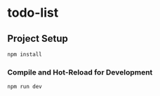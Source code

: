 # todo-list

## Project Setup

```sh
npm install
```

### Compile and Hot-Reload for Development

```sh
npm run dev
```

